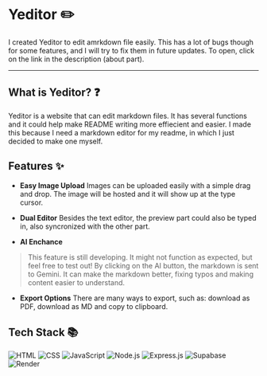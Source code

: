 # Yeditor ✏️
I created Yeditor to edit amrkdown file easily. This has a lot of bugs though for some features, and I will try to fix them in future updates. To open, click on the link in the description (about part).

---

## What is Yeditor? ❓
Yeditor is a website that can edit markdown files. It has several functions and it could help make README writing more effiecient and easier. I made this because I need a markdown editor for my readme, in which I just decided to make one myself.

## Features ✨
- **Easy Image Upload**
Images can be uploaded easily with a simple drag and drop. The image will be hosted and it will show up at the type cursor.

- **Dual Editor**
Besides the text editor, the preview part could also be typed in, also syncronized with the other part.

- **AI Enchance**
> This feature is still developing. It might not function as expected, but feel free to test out!
By clicking on the AI button, the markdown is sent to Gemini. It can make the markdown better, fixing typos and making content easier to understand.

- **Export Options**
There are many ways to export, such as: download as PDF, download as MD and copy to clipboard.

## Tech Stack 📚
![HTML](https://img.shields.io/badge/HTML5-E34F26?style=for-the-badge&logo=html5&logoColor=white)
![CSS](https://img.shields.io/badge/CSS3-1572B6?style=for-the-badge&logo=css3&logoColor=white)
![JavaScript](https://img.shields.io/badge/JavaScript-F7DF1E?style=for-the-badge&logo=javascript&logoColor=black)
![Node.js](https://img.shields.io/badge/Node.js-43853D?style=for-the-badge&logo=node.js&logoColor=white)
![Express.js](https://img.shields.io/badge/Express.js-404D59?style=for-the-badge)
![Supabase](https://img.shields.io/badge/Supabase-181818?style=for-the-badge&logo=supabase&logoColor=white)
![Render](https://img.shields.io/badge/Render-46E3B7?style=for-the-badge&logo=render&logoColor=white)